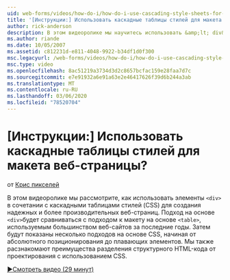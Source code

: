 ```yaml
---
uid: web-forms/videos/how-do-i/how-do-i-use-cascading-style-sheets-for-web-page-layout
title: '[Инструкции:] Использовать каскадные таблицы стилей для макета веб-страницы? | Документы Майкрософт'
author: rick-anderson
description: В этом видеоролике мы научитесь использовать &amp;lt; div&amp;gt; элементы в сочетании с каскадными таблицами стилей (CSS) для создания надежных и более производительных веб-страниц p...
ms.author: riande
ms.date: 10/05/2007
ms.assetid: c812231d-e811-4048-9922-b34df1d0f300
msc.legacyurl: /web-forms/videos/how-do-i/how-do-i-use-cascading-style-sheets-for-web-page-layout
msc.type: video
ms.openlocfilehash: 8ac51219a3734d3d2c8657bcfac159e28faa7d7c
ms.sourcegitcommit: e7e91932a6e91a63e2e46417626f39d6b244a3ab
ms.translationtype: MT
ms.contentlocale: ru-RU
ms.lasthandoff: 03/06/2020
ms.locfileid: "78520704"
---
```

# <a name="how-do-i-use-cascading-style-sheets-for-web-page-layout"></a>[Инструкции:] Использовать каскадные таблицы стилей для макета веб-страницы?

от [Крис пикселей](https://twitter.com/chrispels)

В этом видеоролике мы рассмотрите, как использовать элементы `<div>` в сочетании с каскадными таблицами стилей (CSS) для создания надежных и более производительных веб-страниц. Подход на основе `<div>`будет сравниваться с подходом к макету на основе `<table>`, используемым большинством веб-сайтов за последние годы. Затем будут показаны несколько подходов на основе CSS, начиная от абсолютного позиционирования до плавающих элементов. Мы также расзнакомают преимущества разделения структурного HTML-кода от проектирования с использованием CSS.

[&#9654;Смотреть видео (29 минут)](https://channel9.msdn.com/Blogs/ASP-NET-Site-Videos/how-do-i-use-cascading-style-sheets-for-web-page-layout)
